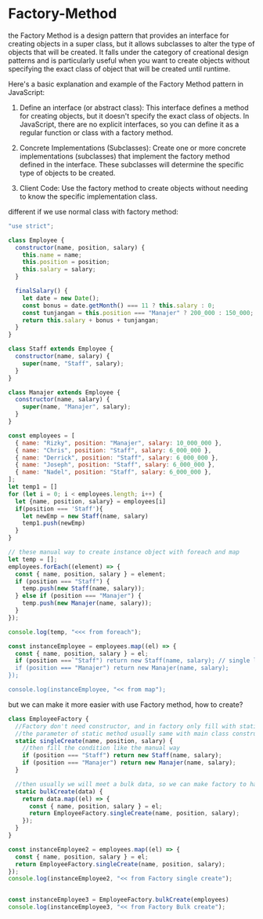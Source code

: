 # Factory-Method

the Factory Method is a design pattern that provides an interface for creating objects in a super class, but it allows subclasses to alter the type of objects that will be created. It falls under the category of creational design patterns and is particularly useful when you want to create objects without specifying the exact class of object that will be created until runtime.

Here's a basic explanation and example of the Factory Method pattern in JavaScript:

1. Define an interface (or abstract class): This interface defines a method for creating objects, but it doesn't specify the exact class of objects. In JavaScript, there are no explicit interfaces, so you can define it as a regular function or class with a factory method.

2. Concrete Implementations (Subclasses): Create one or more concrete implementations (subclasses) that implement the factory method defined in the interface. These subclasses will determine the specific type of objects to be created.

3. Client Code: Use the factory method to create objects without needing to know the specific implementation class.

different if we use normal class with factory method: 
```js
"use strict";

class Employee {
  constructor(name, position, salary) {
    this.name = name;
    this.position = position;
    this.salary = salary;
  }

  finalSalary() {
    let date = new Date();
    const bonus = date.getMonth() === 11 ? this.salary : 0;
    const tunjangan = this.position === "Manajer" ? 200_000 : 150_000;
    return this.salary + bonus + tunjangan;
  }
}

class Staff extends Employee {
  constructor(name, salary) {
    super(name, "Staff", salary);
  }
}

class Manajer extends Employee {
  constructor(name, salary) {
    super(name, "Manajer", salary);
  }
}

const employees = [
  { name: "Rizky", position: "Manajer", salary: 10_000_000 },
  { name: "Chris", position: "Staff", salary: 6_000_000 },
  { name: "Derrick", position: "Staff", salary: 6_000_000 },
  { name: "Joseph", position: "Staff", salary: 6_000_000 },
  { name: "Nadel", position: "Staff", salary: 6_000_000 },
];
let temp1 = []
for (let i = 0; i < employees.length; i++) {
  let {name, position, salary} = employees[i]
  if(position === 'Staff'){
    let newEmp = new Staff(name, salary)
    temp1.push(newEmp)
  }
}

// these manual way to create instance object with foreach and map
let temp = [];
employees.forEach((element) => {
  const { name, position, salary } = element;
  if (position === "Staff") {
    temp.push(new Staff(name, salary));
  } else if (position === "Manajer") {
    temp.push(new Manajer(name, salary));
  }
});

console.log(temp, "<<< from foreach");

const instanceEmployee = employees.map((el) => {
  const { name, position, salary } = el;
  if (position ===`"Staff") return new Staff(name, salary); // single line condition
  if (position === "Manajer") return new Manajer(name, salary);
});

console.log(instanceEmployee, "<< from map");
```
but we can make it more easier with use Factory method, how to create?

```js
class EmployeeFactory {
  //Factory don't need constructor, and in factory only fill with static method
  //the parameter of static method usually same with main class constructor in this case will same with constructor class Employee
  static singleCreate(name, position, salary) {
    //then fill the condition like the manual way
    if (position === "Staff") return new Staff(name, salary);
    if (position === "Manajer") return new Manajer(name, salary);
  }

  //then usually we will meet a bulk data, so we can make factory to handle bulk too we can use logic from single create then put in on new static method factory
  static bulkCreate(data) {
    return data.map((el) => {
      const { name, position, salary } = el;
      return EmployeeFactory.singleCreate(name, position, salary);
    });
  }
}

const instanceEmployee2 = employees.map((el) => {
  const { name, position, salary } = el;
  return EmployeeFactory.singleCreate(name, position, salary);
});
console.log(instanceEmployee2, "<< from Factory single create");


const instanceEmployee3 = EmployeeFactory.bulkCreate(employees)
console.log(instanceEmployee3, "<< from Factory Bulk create");
```
